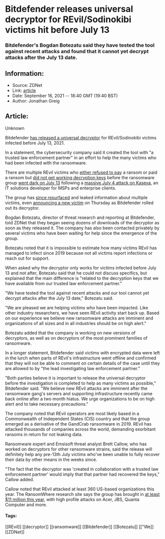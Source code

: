 # Bitdefender releases universal decryptor for REvil/Sodinokibi victims hit before July 13
### Bitdefender's Bogdan Botezatu said they have tested the tool against recent attacks and found that it cannot yet decrypt attacks after the July 13 date.

## Information:
+ Source: ZDNet
+ Link: [article](https://www.zdnet.com/article/bitdefender-releases-universal-decryptor-for-revilsodinokibi-victims-hit-before-july-13/)
+ Date: September 16, 2021 -- 18:40 GMT (19:40 BST)
+ Author: Jonathan Greig


## Article:
Unknown

Bitdefender [has released a universal decryptor](https://www.bitdefender.com/blog/labs/bitdefender-offers-free-universal-decryptor-for-revil-sodinokibi-ransomware/) for REvil/Sodinokibi victims infected before July 13, 2021.

In a statement, the cybersecurity company said it created the tool with "a trusted law enforcement partner" in an effort to help the many victims who had been infected with the ransomware. 

There are multiple REvil victims who [either refused to pay](https://www.zdnet.com/article/should-kaseya-pay-revil-ransom-experts-are-torn/) a ransom or paid a ransom but [did not get working decryption keys](https://www.zdnet.com/article/kaseya-victim-struggling-with-decryption-after-revil-goes-dark/) before the ransomware group [went dark on July 13](https://www.zdnet.com/article/revil-websites-down-after-governments-pressured-to-take-action-following-kaseya-attack/) following a [massive July 4 attack on Kaseya](https://www.zdnet.com/article/updated-kaseya-ransomware-attack-faq-what-we-know-now/), an IT solutions developer for MSPs and enterprise clients.

The group has [since resurfaced](https://www.zdnet.com/article/revil-ransomware-group-resurfaces-after-brief-hiatus/) and leaked information about multiple victims, even [announcing a new victim](https://twitter.com/BrettCallow/status/1438506271724883975) on Thursday as Bitdefender rolled out its decryptor. 

Bogdan Botezatu, director of threat research and reporting at Bitdefender, told ZDNet that they began seeing dozens of downloads of the decryptor as soon as they released it. The company has also been contacted privately by several victims who have been waiting for help since the emergence of the group. 

Botezatu noted that it is impossible to estimate how many victims REvil has managed to infect since 2019 because not all victims report infections or reach out for support.

When asked why the decryptor only works for victims infected before July 13 and not after, Botezatu said that he could not discuss specifics, but explained that the main difference is "related to the decryption keys that we have available from our trusted law enforcement partner."






"We have tested the tool against recent attacks and our tool cannot yet decrypt attacks after the July 13 date," Botezatu said. 

"We are pleased we are helping victims who have been impacted. Like other industry researchers, we have seen REvil activity start back up. Based on our experience we believe new ransomware attacks are imminent and organizations of all sizes and in all industries should be on high alert." 

Botezatu added that the company is working on new versions of decryptors, as well as on decryptors of the most prominent families of ransomware.

In a longer statement, Bitdefender said victims with encrypted data were left in the lurch when parts of REvil's infrastructure went offline and confirmed that they will not be able to comment on certain details of the case until they are allowed to by "the lead investigating law enforcement partner." 

"Both parties believe it is important to release the universal decryptor before the investigation is completed to help as many victims as possible," Bitdefender said. "We believe new REvil attacks are imminent after the ransomware gang's servers and supporting infrastructure recently came back online after a two month hiatus. We urge organizations to be on high alert and to take necessary precautions."

The company noted that REvil operators are most likely based in a Commonwealth of Independent States (CIS) country and that the group emerged as a derivative of the GandCrab ransomware in 2019. REvil has attacked thousands of companies across the world, demanding exorbitant ransoms in return for not leaking data. 

Ransomware expert and Emsisoft threat analyst Brett Callow, who has worked on decryptors for other ransomware strains, said the release will definitely help any pre-13th July victims who've been unable to fully recover their data by other means in the weeks since.

"The fact that the decryptor was 'created in collaboration with a trusted law enforcement partner' would imply that that partner had recovered the keys," Callow added. 

Callow noted that REvil attacked at least 360 US-based organizations this year. The RansomWhere research site says the group has brought in [at least $11 million this year](https://ransomwhe.re/#browse), with high profile attacks on Acer, JBS, Quanta Computer and more. 





#### Tags:
[[REvil]] [[decryptor]] [[ransomware]] [[Bitdefender]] [[Botezatu]] [["We]] [[ZDNet]]

